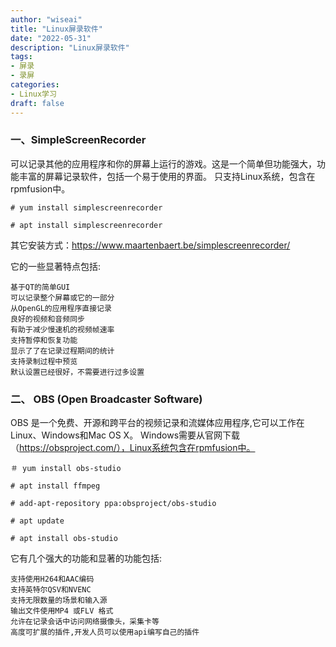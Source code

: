 ```yaml
---
author: "wiseai"
title: "Linux屏录软件"
date: "2022-05-31"
description: "Linux屏录软件"
tags:
- 屏录
- 录屏
categories:
- Linux学习
draft: false
---
```


### 一、SimpleScreenRecorder
可以记录其他的应用程序和你的屏幕上运行的游戏。这是一个简单但功能强大，功能丰富的屏幕记录软件，包括一个易于使用的界面。
只支持Linux系统，包含在rpmfusion中。

`# yum install simplescreenrecorder`

`# apt install simplescreenrecorder`

其它安装方式：https://www.maartenbaert.be/simplescreenrecorder/

它的一些显著特点包括:

	基于QT的简单GUI
	可以记录整个屏幕或它的一部分	
	从OpenGL的应用程序直接记录
	良好的视频和音频同步
	有助于减少慢速机的视频帧速率
	支持暂停和恢复功能
	显示了了在记录过程期间的统计
	支持录制过程中预览
	默认设置已经很好，不需要进行过多设置
### 二、 OBS (Open Broadcaster Software)
OBS 是一个免费、开源和跨平台的视频记录和流媒体应用程序,它可以工作在Linux、Windows和Mac OS X。
Windows需要从官网下载（https://obsproject.com/），Linux系统包含在rpmfusion中。

`＃ yum install obs-studio`

`# apt install ffmpeg`

`# add-apt-repository ppa:obsproject/obs-studio`

`# apt update`

`# apt install obs-studio`

它有几个强大的功能和显著的功能包括:

	支持使用H264和AAC编码
	支持英特尔QSV和NVENC
	支持无限数量的场景和输入源
	输出文件使用MP4 或FLV 格式
	允许在记录会话中访问网络摄像头，采集卡等
	高度可扩展的插件,开发人员可以使用api编写自己的插件